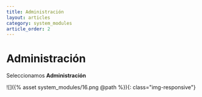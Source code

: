 ```yaml
---
title: Administración
layout: articles
category: system_modules
article_order: 2
---
```

# Administración

Seleccionamos **Administración**

![]({% asset system_modules/16.png @path %}){: class="img-responsive"}
